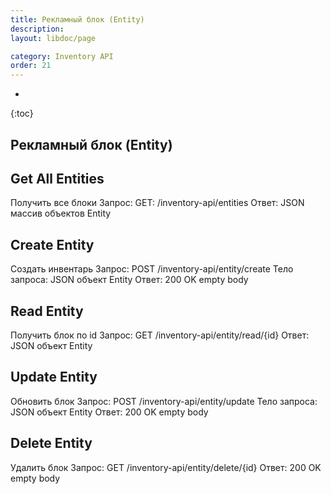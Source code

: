 ```yaml
---
title: Рекламный блок (Entity)
description: 
layout: libdoc/page

category: Inventory API
order: 21
---
```

* 
{:toc}

## Рекламный блок (Entity)

## Get All Entities
Получить все блоки
Запрос: GET: /inventory-api/entities
Ответ: JSON массив объектов Entity

## Create Entity
Создать инвентарь
Запрос: POST /inventory-api/entity/create
Тело запроса:  JSON объект Entity
Ответ: 200 OK empty body

## Read Entity
Получить блок по id
Запрос: GET /inventory-api/entity/read/{id}
Ответ: JSON объект Entity

## Update Entity
Обновить блок
Запрос: POST /inventory-api/entity/update
Тело запроса: JSON объект Entity
Ответ: 200 OK empty body

## Delete Entity
Удалить блок
Запрос: GET /inventory-api/entity/delete/{id}
Ответ: 200 OK empty body

